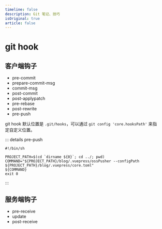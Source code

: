 ```yaml
---
timeline: false
description: Git 笔记、技巧
isOriginal: true
article: false
---
```


# git hook

## 客户端钩子

- pre-commit
- prepare-commit-msg
- commit-msg
- post-commit
- post-applypatch
- pre-rebase
- post-rewrite
- pre-push

git hook 默认位置是 `.git/hooks`，可以通过 `git config 'core.hooksPath'` 来指定自定义位置。

::: details pre-push
```shell
#!/bin/sh

PROJECT_PATH=$(cd `dirname ${0}`; cd ../; pwd)
COMMAND="${PROJECT_PATH}/blog/.vuepress/ossPusher --configPath ${PROJECT_PATH}/blog/.vuepress/core.toml"
${COMMAND}
exit 0
```
:::

## 服务端钩子

- pre-receive
- update
- post-receive
